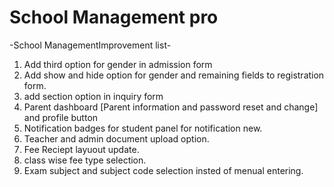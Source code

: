 # School Management pro

-School ManagementImprovement list-

1. Add third option for gender in admission form
2. Add show and hide option for gender and remaining fields to registration form.
3. add section option in inquiry form
4. Parent dashboard [Parent information and password reset and change] and profile button
5. Notification badges for student panel for notification new.
6. Teacher and admin document upload option.
7. Fee Reciept layuout update.
8. class wise fee type selection.
9. Exam subject and subject code selection insted of menual entering.
